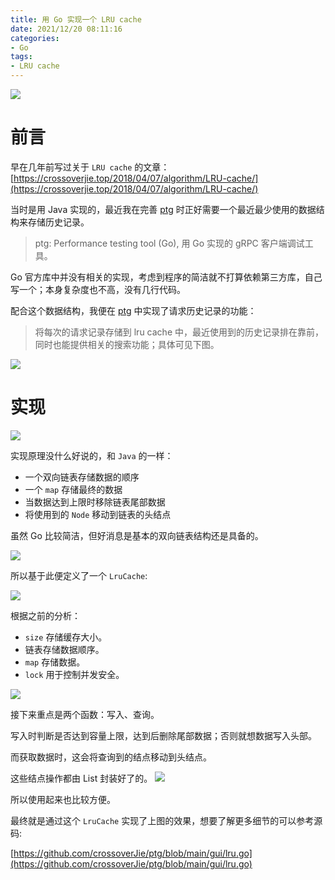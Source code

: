 ```yaml
---
title: 用 Go 实现一个 LRU cache
date: 2021/12/20 08:11:16 
categories: 
- Go
tags: 
- LRU cache
---
```


![](https://s2.loli.net/2021/12/20/KQPWa8yO4nMYidw.jpg)

# 前言

早在几年前写过关于 `LRU cache` 的文章：
[https://crossoverjie.top/2018/04/07/algorithm/LRU-cache/](https://crossoverjie.top/2018/04/07/algorithm/LRU-cache/)

当时是用 Java 实现的，最近我在完善 [ptg](https://github.com/crossoverJie/ptg) 时正好需要一个最近最少使用的数据结构来存储历史记录。

> ptg: Performance testing tool (Go), 用 Go 实现的 gRPC 客户端调试工具。

Go 官方库中并没有相关的实现，考虑到程序的简洁就不打算依赖第三方库，自己写一个；本身复杂度也不高，没有几行代码。

<!--more-->

配合这个数据结构，我便在 [ptg](https://github.com/crossoverJie/ptg) 中实现了请求历史记录的功能：

> 将每次的请求记录存储到 lru cache 中，最近使用到的历史记录排在靠前，同时也能提供相关的搜索功能；具体可见下图。

![](https://s2.loli.net/2021/12/20/hZcT4sAbqt2iXGR.gif)

# 实现

![](https://s2.loli.net/2021/12/20/euEihbpYP2rn7f9.jpg)

实现原理没什么好说的，和 `Java` 的一样：

- 一个双向链表存储数据的顺序
- 一个 `map` 存储最终的数据
- 当数据达到上限时移除链表尾部数据
- 将使用到的 `Node` 移动到链表的头结点

虽然 Go 比较简洁，但好消息是基本的双向链表结构还是具备的。

![](https://s2.loli.net/2021/12/20/lKMYTkJyjupix9B.jpg)

所以基于此便定义了一个 `LruCache`:

![](https://s2.loli.net/2021/12/20/h9H312Gr78C4xoS.jpg)

根据之前的分析：

- `size` 存储缓存大小。
- 链表存储数据顺序。
- `map` 存储数据。
- `lock` 用于控制并发安全。

![](https://s2.loli.net/2021/12/20/Nu8gUDramvPxpR2.jpg)

接下来重点是两个函数：写入、查询。

写入时判断是否达到容量上限，达到后删除尾部数据；否则就想数据写入头部。

而获取数据时，这会将查询到的结点移动到头结点。

这些结点操作都由 List 封装好了的。
![](https://s2.loli.net/2021/12/20/NVtApDoyOEf2weL.jpg)

所以使用起来也比较方便。

最终就是通过这个 `LruCache` 实现了上图的效果，想要了解更多细节的可以参考源码:

[https://github.com/crossoverJie/ptg/blob/main/gui/lru.go](https://github.com/crossoverJie/ptg/blob/main/gui/lru.go)


